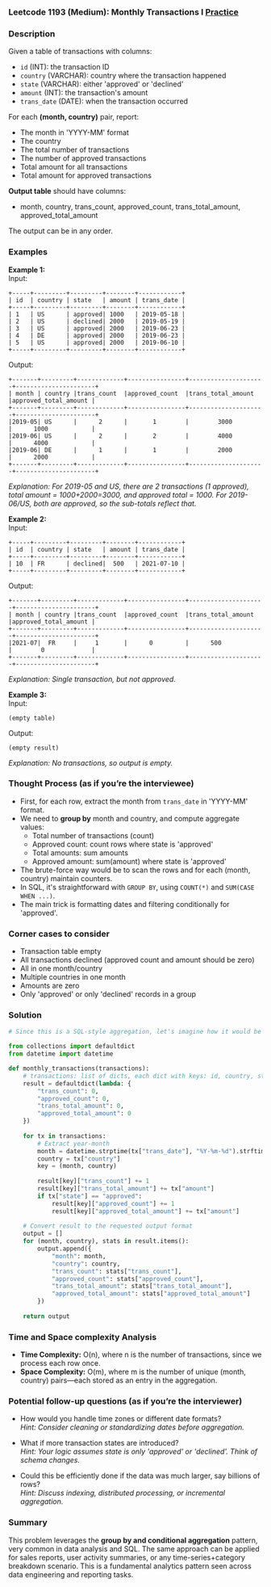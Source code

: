 ### Leetcode 1193 (Medium): Monthly Transactions I [Practice](https://leetcode.com/problems/monthly-transactions-i)

### Description  
Given a table of transactions with columns:  
- `id` (INT): the transaction ID  
- `country` (VARCHAR): country where the transaction happened  
- `state` (VARCHAR): either 'approved' or 'declined'  
- `amount` (INT): the transaction's amount  
- `trans_date` (DATE): when the transaction occurred  

For each **(month, country)** pair, report:  
- The month in 'YYYY-MM' format  
- The country  
- The total number of transactions  
- The number of approved transactions  
- Total amount for all transactions  
- Total amount for approved transactions  

**Output table** should have columns:  
- month, country, trans_count, approved_count, trans_total_amount, approved_total_amount  

The output can be in any order.

### Examples  

**Example 1:**  
Input:  
```
+-----+---------+---------+--------+------------+
| id  | country | state   | amount | trans_date |
+-----+---------+---------+--------+------------+
| 1   | US      | approved| 1000   | 2019-05-18 |
| 2   | US      | declined| 2000   | 2019-05-19 |
| 3   | US      | approved| 2000   | 2019-06-23 |
| 4   | DE      | approved| 2000   | 2019-06-23 |
| 5   | US      | approved| 2000   | 2019-06-10 |
+-----+---------+---------+--------+------------+
```
Output:  
```
+-------+---------+-------------+----------------+---------------------+----------------------+
| month | country |trans_count  |approved_count  |trans_total_amount   |approved_total_amount |
+-------+---------+-------------+----------------+---------------------+----------------------+
|2019-05| US      |      2      |       1        |        3000         |      1000            |
|2019-06| US      |      2      |       2        |        4000         |      4000            |
|2019-06| DE      |      1      |       1        |        2000         |      2000            |
+-------+---------+-------------+----------------+---------------------+----------------------+
```
*Explanation: For 2019-05 and US, there are 2 transactions (1 approved), total amount = 1000+2000=3000, and approved total = 1000. For 2019-06/US, both are approved, so the sub-totals reflect that.*

**Example 2:**  
Input:  
```
+-----+---------+---------+--------+------------+
| id  | country | state   | amount | trans_date |
+-----+---------+---------+--------+------------+
| 10  | FR      | declined|  500   | 2021-07-10 |
+-----+---------+---------+--------+------------+
```
Output:  
```
+-------+---------+-------------+----------------+---------------------+----------------------+
| month | country |trans_count  |approved_count  |trans_total_amount   |approved_total_amount |
+-------+---------+-------------+----------------+---------------------+----------------------+
|2021-07|  FR     |     1       |      0         |      500            |        0             |
+-------+---------+-------------+----------------+---------------------+----------------------+
```
*Explanation: Single transaction, but not approved.*

**Example 3:**  
Input:  
```
(empty table)
```
Output:  
```
(empty result)
```
*Explanation: No transactions, so output is empty.*

### Thought Process (as if you’re the interviewee)  
- First, for each row, extract the month from `trans_date` in 'YYYY-MM' format.  
- We need to **group by** month and country, and compute aggregate values:
  - Total number of transactions (count)
  - Approved count: count rows where state is 'approved'
  - Total amounts: sum amounts
  - Approved amount: sum(amount) where state is 'approved'
- The brute-force way would be to scan the rows and for each (month, country) maintain counters.
- In SQL, it's straightforward with `GROUP BY`, using `COUNT(*)` and `SUM(CASE WHEN ...)`.
- The main trick is formatting dates and filtering conditionally for 'approved'.

### Corner cases to consider  
- Transaction table empty  
- All transactions declined (approved count and amount should be zero)  
- All in one month/country  
- Multiple countries in one month  
- Amounts are zero  
- Only 'approved' or only 'declined' records in a group

### Solution

```python
# Since this is a SQL-style aggregation, let's imagine how it would be done in Python:

from collections import defaultdict
from datetime import datetime

def monthly_transactions(transactions):
    # transactions: list of dicts, each dict with keys: id, country, state, amount, trans_date
    result = defaultdict(lambda: {
        "trans_count": 0,
        "approved_count": 0,
        "trans_total_amount": 0,
        "approved_total_amount": 0
    })
    
    for tx in transactions:
        # Extract year-month
        month = datetime.strptime(tx["trans_date"], "%Y-%m-%d").strftime("%Y-%m")
        country = tx["country"]
        key = (month, country)
        
        result[key]["trans_count"] += 1
        result[key]["trans_total_amount"] += tx["amount"]
        if tx["state"] == "approved":
            result[key]["approved_count"] += 1
            result[key]["approved_total_amount"] += tx["amount"]
    
    # Convert result to the requested output format
    output = []
    for (month, country), stats in result.items():
        output.append({
            "month": month,
            "country": country,
            "trans_count": stats["trans_count"],
            "approved_count": stats["approved_count"],
            "trans_total_amount": stats["trans_total_amount"],
            "approved_total_amount": stats["approved_total_amount"]
        })
    
    return output
```

### Time and Space complexity Analysis  

- **Time Complexity:** O(n), where n is the number of transactions, since we process each row once.
- **Space Complexity:** O(m), where m is the number of unique (month, country) pairs—each stored as an entry in the aggregation.

### Potential follow-up questions (as if you’re the interviewer)  

- How would you handle time zones or different date formats?  
  *Hint: Consider cleaning or standardizing dates before aggregation.*

- What if more transaction states are introduced?  
  *Hint: Your logic assumes state is only 'approved' or 'declined'. Think of schema changes.*

- Could this be efficiently done if the data was much larger, say billions of rows?  
  *Hint: Discuss indexing, distributed processing, or incremental aggregation.*

### Summary
This problem leverages the **group by and conditional aggregation** pattern, very common in data analysis and SQL. The same approach can be applied for sales reports, user activity summaries, or any time-series+category breakdown scenario. This is a fundamental analytics pattern seen across data engineering and reporting tasks.
